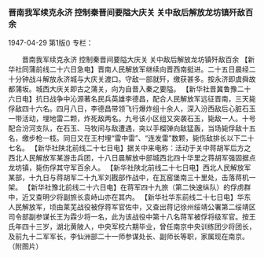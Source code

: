 ### 晋南我军续克永济  控制秦晋间要隘大庆关  关中敌后解放龙坊镇歼敌百余

1947-04-29
第1版()
专栏：

　　晋南我军续克永济
    控制秦晋间要隘大庆关
    关中敌后解放龙坊镇歼敌百余
    【新华社同蒲前线二十六日急电】晋南人民解放军继续向晋西南挺进。二十五日晨经二十分钟战斗解放永济城与大庆关渡口。守敌一部就歼，缴获甚多。按永济即虞舜故都蒲坂。城西大庆关即古之蒲关，向为自晋入秦之要隘。
    【新华社晋冀鲁豫二十六日电】抗日战争中沁源著名民兵英雄李德昌，配合人民解放军远征晋南，三天毙俘敌四十六名。四月八日，李德昌带领飞行爆炸组十余人，深入汾西敌后心脏石玉一带活动，埋地雷二颗，炸死敌两名。九号该小区组又突袭石玉，毙敌一人。十号配合汾河支队，在石玉、马牧间与敌遭遇，突以手榴弹向敌猛轰，当场毙俘敌十五名，缴步枪一枝。同日又在王村埋“雷中雷”、“连发雷”数颗，毙伤敌排长以下二十七名。
    【新华社陕北前线二十七日电】据关中来电称：活动于关中蒋胡军后方之西北人民解放军某游击兵团，十八日晨解放中部城西北四十华里之蒋胡军强固据点龙坊镇，毙伤俘其守军百余人。
    【新华社陕北前线二十七日电】西北人民解放军某部，十九日与蒋胡军二十九军刘戡部作战中，在瓦窑堡南三十里处，击落蒋机一架。
    【新华社豫北前线二十六日电】在蒋军四十九旅（第二快速纵队）的俘虏群中，近又查明少将副旅长袁峙山亦在其内。
    【新华社华东前线二十七日电】华东人民解放军，顷由莱芜战役被俘蒋军官佐中，又查出蒋记徐州绥靖公署第二绥靖区司令部副参谋长王为霖少将一名，此为该战役中第十八名蒋军被俘将级军官。按王氏年四十三岁，湖北黄陂人，中央军校六期毕业，曾任南京中央训练团少将团长，及前九十二军军长，李仙洲部二十一师参谋处长、副师长等职，家属现在南京。（附图片）
